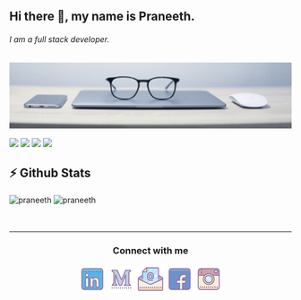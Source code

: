 ## Hi there 👋, my name is Praneeth.
###### I am a full stack developer.
![cover photo](https://raw.githubusercontent.com/praneeth-rdy/praneeth-rdy/master/assets/cover.jpg)

<p>

![](https://visitor-badge.glitch.me/badge?page_id=praneeth-rdy.praneeth-rdy)
    <a href="https://github.com/praneeth-rdy/"><img src="https://img.shields.io/github/followers/praneeth-rdy?color=%234CC61E&label=GitHub%20Followers%20%3A"/></a>
    <a href="https://github.com/praneeth-rdy?tab=repositories"><img src="https://badges.frapsoft.com/os/v2/open-source.svg?v=103"/></a>
    <img src="https://img.shields.io/badge/OS-Ubuntu-a80030"/>
</p>



<div>	
  <h2><b>⚡ Github Stats</b></h2>
<img align="center" height="180em" src="https://github-readme-stats.vercel.app/api?username=praneeth-rdy&count_private=true&show_icons=true&theme=vue&include_all_commits=true" alt="praneeth"/>
<img align="center" height="180em" src="https://github-readme-stats.vercel.app/api/top-langs/?username=praneeth-rdy&theme=vue&hide=css,tcl,html" alt="praneeth" />
</div>
<br/><br/>
<hr>

<!--from img.icons8.com/dusk/48/000000/name.png-->
<div>
<h3 align="center">Connect with me</h3>
<p align="center">
  <a href= "https://www.linkedin.com/in/praneeth-/"><img src="https://raw.githubusercontent.com/praneeth-rdy/praneeth-rdy/master/assets/linkedin.png"/></a>
  <a href= "https://medium.com/@praneeth.kolanu.iitkgp"><img src="https://raw.githubusercontent.com/praneeth-rdy/praneeth-rdy/master/assets/medium-new.png"/></a>
  <a href= "mailto:praneeth.kolanu.iitkgp@gmail.com"><img src="https://raw.githubusercontent.com/praneeth-rdy/praneeth-rdy/master/assets/email.png"/></a>
  <a href= "https://www.facebook.com/praneeth.reddy.3557440/"><img src="https://raw.githubusercontent.com/praneeth-rdy/praneeth-rdy/master/assets/facebook.png"/></a>
  <a href= "https://instagram.com/praneeth__rdy"><img src="https://raw.githubusercontent.com/praneeth-rdy/praneeth-rdy/master/assets/instagram.png"/></a>
</p>
</div>
